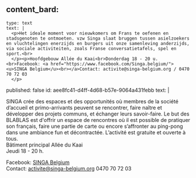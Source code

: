 content_bard:
  -
    type: text
    text: |
      <p>Het ideale moment voor nieuwkomers om Frans te oefenen en stadsgenoten te ontmoeten. vzw Singa slaat bruggen tussen asielzoekers en vluchtelingen enerzijds en burgers uit onze samenleving anderzijds, via sociale activiteiten, zoals Franse conversatietafels, spel en sport.<br>
      </p><p>Hoofdgebouw Allée du Kaai<br>Donderdag 18 - 20 u.<br>Facebook: <a href="https://www.facebook.com/Singa.belgium/"><u>SINGA Belgium</u><br></a>Contact: activite@singa-belgium.org / 0470 70 72 03
      </p>
published: false
id: aee8fc41-d4ff-4d68-b57e-9064a431febb
text: |
  <p>SINGA crée des espaces et des opportunités où membres de la société d’accueil et primo-arrivants peuvent se rencontrer, faire naître et développer des projets communs, et échanger leurs savoir-faire. Le but des BLABLAS est d'offrir un espace de rencontres où il est possible de pratiquer son français, faire une partie de carte ou encore s’affronter au ping-pong dans une ambiance fun et décontractée. L’activité est gratuite et ouverte à tous.<span class="redactor-invisible-space"></span><br>Bâtiment principal Allée du Kaai<br>Jeudi 18 - 20 h.
  </p>
  <p>Facebook: <a href="https://www.facebook.com/Singa.belgium/">SINGA Belgium</a><br>Contact: <a href="mailto:activite@singa-belgium.org">activite@singa-belgium.org</a> 0470 70 72 03
  </p>
